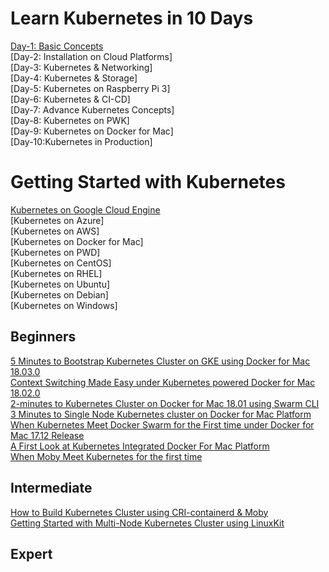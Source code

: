 
# Learn Kubernetes in 10 Days

[Day-1: Basic Concepts](https://github.com/ajeetraina/kubernetes101/tree/master/concept/day-1)<br>
[Day-2: Installation on Cloud Platforms]<br>
[Day-3: Kubernetes & Networking]<br>
[Day-4: Kubernetes & Storage]<br>
[Day-5: Kubernetes on Raspberry Pi 3]<br>
[Day-6: Kubernetes & CI-CD]<br>
[Day-7: Advance Kubernetes Concepts]<br>
[Day-8: Kubernetes on PWK]<br>
[Day-9: Kubernetes on Docker for Mac]<br>
[Day-10:Kubernetes in Production]<br>


# Getting Started with Kubernetes

[Kubernetes on Google Cloud Engine](https://github.com/ajeetraina/kubernetes101/tree/master/GKE)<br>
[Kubernetes on Azure]<br>
[Kubernetes on AWS]<br>
[Kubernetes on Docker for Mac]<br>
[Kubernetes on PWD]<br>
[Kubernetes on CentOS]<br>
[Kubernetes on RHEL]<br>
[Kubernetes on Ubuntu]<br>
[Kubernetes on Debian]<br>
[Kubernetes on Windows]<br>



## Beginners

[5 Minutes to Bootstrap Kubernetes Cluster on GKE using Docker for Mac 18.03.0](http://collabnix.com/bootstrapping-kubernetes-cluster-using-docker-for-mac-18-03-0-ce-edition/)<br>
[Context Switching Made Easy under Kubernetes powered Docker for Mac 18.02.0](http://collabnix.com/namespace-context-toggling-made-easy-under-docker-for-mac-18-02-release/)<br>
[2-minutes to Kubernetes Cluster on Docker for Mac 18.01 using Swarm CLI](http://collabnix.com/running-kubernetes-cluster-on-docker-for-mac-18-01-using-swarm-cli/)<br>
[3 Minutes to Single Node Kubernetes cluster on Docker for Mac Platform](http://collabnix.com/3-minutes-to-single-node-kubernetes-cluster-on-docker-for-mac-platform/)<br>
[When Kubernetes Meet Docker Swarm for the First time under Docker for Mac 17.12 Release](http://collabnix.com/integration-of-docker-swarm-kubernetes-under-docker-for-mac-platform/) <br>
[A First Look at Kubernetes Integrated Docker For Mac Platform](http://collabnix.com/a-first-look-at-kubernetes-integrated-docker-for-mac-platform/)<br>
[When Moby Meet Kubernetes for the first time](http://collabnix.com/when-linuxkit-meet-kubernetes-for-the-first-time/)<br>




## Intermediate

[How to Build Kubernetes Cluster using CRI-containerd & Moby](http://collabnix.com/building-multi-node-kubernetes-cluster-using-linuxkit-cri-containerd/) <br>
[Getting Started with Multi-Node Kubernetes Cluster using LinuxKit](http://collabnix.com/getting-started-with-multi-node-kubernetes-cluster-using-linuxkit/)


## Expert
